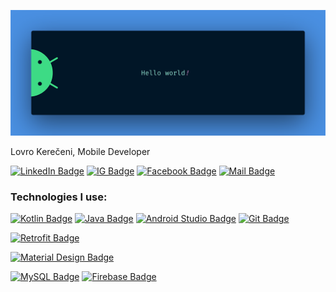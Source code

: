 ![](./assets/banner.png)

Lovro Kerečeni, Mobile Developer

[![LinkedIn Badge](https://img.shields.io/badge/-Lovro_Kerečeni-2867b2?style=flat-square&labelColor=2867b2&logo=linkedin&logoColor=white)](https://www.linkedin.com/in/lovro-kere%C4%8Deni-25a997200) [![IG Badge](https://img.shields.io/badge/-@lovro_kereceni-fb3958?style=flat-square&labelColor=fb3958&logo=instagram&logoColor=white)](https://www.instagram.com/lovro_kereceni) [![Facebook Badge](https://img.shields.io/badge/-Lovro_Kerečeni-4267B2?style=flat-square&labelColor=4267B2&logo=facebook&logoColor=white)](https://www.facebook.com/lovro630) [![Mail Badge](https://img.shields.io/badge/-lovro.kereceni-C71610?style=flat-square&labelColor=C71610&logo=gmail&logoColor=white)](mailto:lovro.kereceni@gmail.com)

### Technologies I use:

[![Kotlin Badge](https://img.shields.io/badge/-Kotlin-F6891F?style=for-the-badge&labelColor=252526&logo=kotlin&logoColor=B75EA4)](#) [![Java Badge](https://img.shields.io/badge/-Java-EC2025?style=for-the-badge&labelColor=252526&logo=java&logoColor=EC2025)](#) [![Android Studio Badge](https://img.shields.io/badge/-Android_Studio-3DDC84?style=for-the-badge&labelColor=252526&logo=android-studio&logoColor=3DDC84)](#) [![Git Badge](https://img.shields.io/badge/-Git-F05032?style=for-the-badge&labelColor=252526&logo=git&logoColor=F05032)](#)

[![Retrofit Badge](https://img.shields.io/badge/-Retrofit-5CB670?style=for-the-badge&labelColor=252526)](#)

[![Material Design Badge](https://img.shields.io/badge/-Material_Design-757575?style=for-the-badge&labelColor=252526&logo=material-design&logoColor=757575)](#)

[![MySQL Badge](https://img.shields.io/badge/-MySQL-4479A1?style=for-the-badge&labelColor=252526&logo=mysql&logoColor=white)](#) [![Firebase Badge](https://img.shields.io/badge/-Firebase-FFCA28?style=for-the-badge&labelColor=252526&logo=firebase&logoColor=FFCA28)](#)

